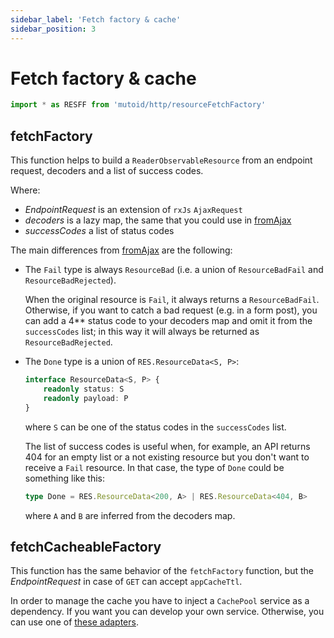 ```yaml
---
sidebar_label: 'Fetch factory & cache'
sidebar_position: 3
---
```


# Fetch factory & cache

```ts
import * as RESFF from 'mutoid/http/resourceFetchFactory'
```

## fetchFactory

This function helps to build a `ReaderObservableResource` from an endpoint request, decoders and a list of success codes.

Where:

-   _EndpointRequest_ is an extension of `rxJs` `AjaxRequest`
-   _decoders_ is a lazy map, the same that you could use in [fromAjax](./resource#fromajax)
-   _successCodes_ a list of status codes

The main differences from [fromAjax](./resource#fromajax) are the following:

-   The `Fail` type is always `ResourceBad` (i.e. a union of `ResourceBadFail` and `ResourceBadRejected`).

    When the original resource is `Fail`, it always returns a `ResourceBadFail`. Otherwise, if you want to catch a bad request (e.g. in a form post), you can add a 4\*\* status code to your decoders map and omit it from the `successCodes` list; in this way it will always be returned as `ResourceBadRejected`.

-   The `Done` type is a union of `RES.ResourceData<S, P>`:

    ```ts
    interface ResourceData<S, P> {
        readonly status: S
        readonly payload: P
    }
    ```

    where `S` can be one of the status codes in the `successCodes` list.

    The list of success codes is useful when, for example, an API returns 404 for an empty list or a not existing resource but you don't want to receive a `Fail` resource. In that case, the type of `Done` could be something like this:

    ```ts
    type Done = RES.ResourceData<200, A> | RES.ResourceData<404, B>
    ```

    where `A` and `B` are inferred from the decoders map.

## fetchCacheableFactory

This function has the same behavior of the `fetchFactory` function, but the _EndpointRequest_ in case of `GET` can accept `appCacheTtl`.

In order to manage the cache you have to inject a `CachePool` service as a dependency.
If you want you can develop your own service. Otherwise, you can use one of [these adapters](./cache-pool-adapters).
